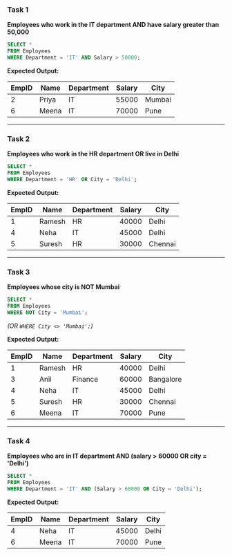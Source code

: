 ### **Task 1**

**Employees who work in the IT department AND have salary greater than 50,000**

```sql
SELECT * 
FROM Employees
WHERE Department = 'IT' AND Salary > 50000;
```

**Expected Output:**

| EmpID | Name  | Department | Salary | City   |
| ----- | ----- | ---------- | ------ | ------ |
| 2     | Priya | IT         | 55000  | Mumbai |
| 6     | Meena | IT         | 70000  | Pune   |

---

### **Task 2**

**Employees who work in the HR department OR live in Delhi**

```sql
SELECT * 
FROM Employees
WHERE Department = 'HR' OR City = 'Delhi';
```

**Expected Output:**

| EmpID | Name   | Department | Salary | City    |
| ----- | ------ | ---------- | ------ | ------- |
| 1     | Ramesh | HR         | 40000  | Delhi   |
| 4     | Neha   | IT         | 45000  | Delhi   |
| 5     | Suresh | HR         | 30000  | Chennai |

---

### **Task 3**

**Employees whose city is NOT Mumbai**

```sql
SELECT * 
FROM Employees
WHERE NOT City = 'Mumbai';
```

*(OR `WHERE City <> 'Mumbai';`)*

**Expected Output:**

| EmpID | Name   | Department | Salary | City      |
| ----- | ------ | ---------- | ------ | --------- |
| 1     | Ramesh | HR         | 40000  | Delhi     |
| 3     | Anil   | Finance    | 60000  | Bangalore |
| 4     | Neha   | IT         | 45000  | Delhi     |
| 5     | Suresh | HR         | 30000  | Chennai   |
| 6     | Meena  | IT         | 70000  | Pune      |

---

### **Task 4**

**Employees who are in IT department AND (salary > 60000 OR city = 'Delhi')**

```sql
SELECT * 
FROM Employees
WHERE Department = 'IT' AND (Salary > 60000 OR City = 'Delhi');
```

**Expected Output:**

| EmpID | Name  | Department | Salary | City  |
| ----- | ----- | ---------- | ------ | ----- |
| 4     | Neha  | IT         | 45000  | Delhi |
| 6     | Meena | IT         | 70000  | Pune  |
